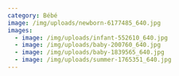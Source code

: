 ```yaml
---
category: Bébé
image: /img/uploads/newborn-6177485_640.jpg
images:
  - image: /img/uploads/infant-552610_640.jpg
  - image: /img/uploads/baby-200760_640.jpg
  - image: /img/uploads/baby-1839565_640.jpg
  - image: /img/uploads/summer-1765351_640.jpg
---
```

